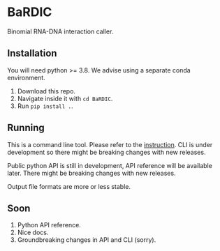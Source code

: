 # BaRDIC
Binomial RNA-DNA interaction caller.

## Installation

You will need python >= 3.8. We advise using a separate conda environment.

1. Download this repo.
2. Navigate inside it with `cd BaRDIC`.
3. Run `pip install .`.

## Running

This is a command line tool. Please refer to the [instruction](./docs/running.md). CLI is under development so there might be breaking changes with new releases.

Public python API is still in development, API reference will be available later. There might be breaking changes with new releases.

Output file formats are more or less stable.

## Soon

1. Python API reference.
2. Nice docs.
3. Groundbreaking changes in API and CLI (sorry).